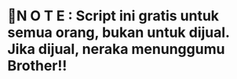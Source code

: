 # 📍N O T E : Script ini gratis untuk semua orang, bukan untuk dijual. Jika dijual, neraka menunggumu Brother!!
